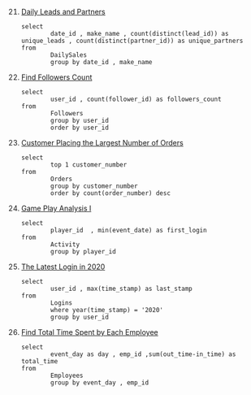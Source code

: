 
  

        
21) <a href='https://leetcode.com/problems/daily-leads-and-partners'> Daily Leads and Partners </a>

        select 
                date_id , make_name , count(distinct(lead_id)) as unique_leads , count(distinct(partner_id)) as unique_partners
        from
                DailySales 
                group by date_id , make_name

        
22) <a href='https://leetcode.com/problems/find-followers-count'> Find Followers Count </a>

        select
                user_id , count(follower_id) as followers_count
        from
                Followers
                group by user_id
                order by user_id


23) <a href='https://leetcode.com/problems/customer-placing-the-largest-number-of-orders'> Customer Placing the Largest Number of Orders </a>

        select 
                top 1 customer_number
        from 
                Orders
                group by customer_number
                order by count(order_number) desc


24) <a href='https://leetcode.com/problems/game-play-analysis-i'> Game Play Analysis I </a>

        select 
                player_id  , min(event_date) as first_login 
        from 
                Activity
                group by player_id


25) <a href='https://leetcode.com/problems/the-latest-login-in-2020'> The Latest Login in 2020 </a>

        select 
                user_id , max(time_stamp) as last_stamp
        from
                Logins
                where year(time_stamp) = '2020'
                group by user_id


26) <a href='https://leetcode.com/problems/find-total-time-spent-by-each-employee'> Find Total Time Spent by Each Employee </a>

        select 
                event_day as day , emp_id ,sum(out_time-in_time) as total_time
        from
                Employees
                group by event_day , emp_id
